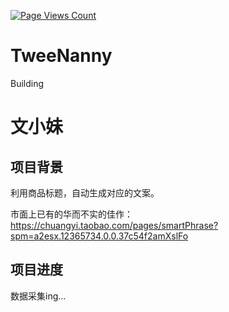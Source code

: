 [![Page Views Count](https://badges.toozhao.com/badges/01EJD7KGCR71MBW40SR0CC5GW6/green.svg)](https://badges.toozhao.com/badges/01EJD7KGCR71MBW40SR0CC5GW6/green.svg)
# TweeNanny

Building

# 文小妹

## 项目背景

利用商品标题，自动生成对应的文案。

市面上已有的华而不实的佳作：
https://chuangyi.taobao.com/pages/smartPhrase?spm=a2esx.12365734.0.0.37c54f2amXslFo

## 项目进度

数据采集ing...

